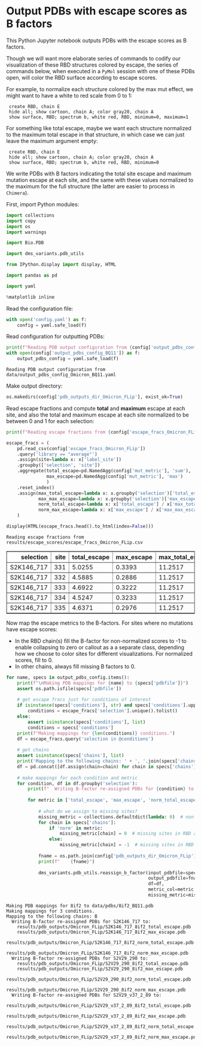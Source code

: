 # Output PDBs with escape scores as B factors
This Python Jupyter notebook outputs PDBs with the escape scores as B factors.

Though we will want more elaborate series of commands to codify our visualization of these RBD structures colored by escape, the series of commands below, when executed in a `PyMol` session with one of these PDBs open, will color the RBD surface according to escape scores.

For example, to normalize each structure colored by the max mut effect, we might want to have a white to red scale from 0 to 1:

     create RBD, chain E
     hide all; show cartoon, chain A; color gray20, chain A
     show surface, RBD; spectrum b, white red, RBD, minimum=0, maximum=1
     
For something like total escape, maybe we want each structure normalized to the maximum total escape in that structure, in which case we can just leave the maximum argument empty:

     create RBD, chain E
     hide all; show cartoon, chain A; color gray20, chain A
     show surface, RBD; spectrum b, white red, RBD, minimum=0
     
We write PDBs with B factors indicating the total site escape and maximum mutation escape at each site, and the same with these values normalized to the maximum for the full structure (the latter are easier to process in `Chimera`).

First, import Python modules:


```python
import collections
import copy
import os
import warnings

import Bio.PDB

import dms_variants.pdb_utils

from IPython.display import display, HTML

import pandas as pd

import yaml

%matplotlib inline
```

Read the configuration file:


```python
with open('config.yaml') as f:
    config = yaml.safe_load(f)
```

Read configuration for outputting PDBs:


```python
print(f"Reading PDB output configuration from {config['output_pdbs_config_BQ11']}")
with open(config['output_pdbs_config_BQ11']) as f:
    output_pdbs_config = yaml.safe_load(f)
```

    Reading PDB output configuration from data/output_pdbs_config_Omicron_BQ11.yaml


Make output directory:


```python
os.makedirs(config['pdb_outputs_dir_Omicron_FLip'], exist_ok=True)
```

Read escape fractions and compute **total** and **maximum** escape at each site, and also the total and maximum escape at each site normalized to be between 0 and 1 for each selection:


```python
print(f"Reading escape fractions from {config['escape_fracs_Omicron_FLip']}")

escape_fracs = (
    pd.read_csv(config['escape_fracs_Omicron_FLip'])
    .query('library == "average"')
    .assign(site=lambda x: x['label_site'])
    .groupby(['selection', 'site'])
    .aggregate(total_escape=pd.NamedAgg(config['mut_metric'], 'sum'),
               max_escape=pd.NamedAgg(config['mut_metric'], 'max')
               )
    .reset_index()
    .assign(max_total_escape=lambda x: x.groupby('selection')['total_escape'].transform('max'),
            max_max_escape=lambda x: x.groupby('selection')['max_escape'].transform('max'),
            norm_total_escape=lambda x: x['total_escape'] / x['max_total_escape'],
            norm_max_escape=lambda x: x['max_escape'] / x['max_max_escape'])
    )

display(HTML(escape_fracs.head().to_html(index=False)))
```

    Reading escape fractions from results/escape_scores/escape_fracs_Omicron_FLip.csv



<table border="1" class="dataframe">
  <thead>
    <tr style="text-align: right;">
      <th>selection</th>
      <th>site</th>
      <th>total_escape</th>
      <th>max_escape</th>
      <th>max_total_escape</th>
      <th>max_max_escape</th>
      <th>norm_total_escape</th>
      <th>norm_max_escape</th>
    </tr>
  </thead>
  <tbody>
    <tr>
      <td>S2K146_717</td>
      <td>331</td>
      <td>5.0255</td>
      <td>0.3393</td>
      <td>11.2517</td>
      <td>0.7719</td>
      <td>0.446644</td>
      <td>0.439565</td>
    </tr>
    <tr>
      <td>S2K146_717</td>
      <td>332</td>
      <td>4.5885</td>
      <td>0.2886</td>
      <td>11.2517</td>
      <td>0.7719</td>
      <td>0.407805</td>
      <td>0.373883</td>
    </tr>
    <tr>
      <td>S2K146_717</td>
      <td>333</td>
      <td>4.6922</td>
      <td>0.3222</td>
      <td>11.2517</td>
      <td>0.7719</td>
      <td>0.417021</td>
      <td>0.417412</td>
    </tr>
    <tr>
      <td>S2K146_717</td>
      <td>334</td>
      <td>4.5247</td>
      <td>0.3233</td>
      <td>11.2517</td>
      <td>0.7719</td>
      <td>0.402135</td>
      <td>0.418837</td>
    </tr>
    <tr>
      <td>S2K146_717</td>
      <td>335</td>
      <td>4.6371</td>
      <td>0.2976</td>
      <td>11.2517</td>
      <td>0.7719</td>
      <td>0.412124</td>
      <td>0.385542</td>
    </tr>
  </tbody>
</table>


Now map the escape metrics to the B-factors.
For sites where no mutations have escape scores:
 - In the RBD chain(s) fill the B-factor for non-normalized scores to -1 to enable collapsing to zero or callout as a a separate class, depending how we choose to color sites for different visualizations. For normalized scores, fill to 0.
 - In other chains, always fill missing B factors to 0.  


```python
for name, specs in output_pdbs_config.items():
    print(f"\nMaking PDB mappings for {name} to {specs['pdbfile']}")
    assert os.path.isfile(specs['pdbfile'])
    
    # get escape fracs just for conditions of interest
    if isinstance(specs['conditions'], str) and specs['conditions'].upper() == 'ALL':
        conditions = escape_fracs['selection'].unique().tolist()
    else:
        assert isinstance(specs['conditions'], list)
        conditions = specs['conditions']
    print(f"Making mappings for {len(conditions)} conditions.")
    df = escape_fracs.query('selection in @conditions')
    
    # get chains
    assert isinstance(specs['chains'], list)
    print('Mapping to the following chains: ' + ', '.join(specs['chains']))
    df = pd.concat([df.assign(chain=chain) for chain in specs['chains']], ignore_index=True)
    
    # make mappings for each condition and metric
    for condition, df in df.groupby('selection'):
        print(f"  Writing B-factor re-assigned PDBs for {condition} to:")
    
        for metric in ['total_escape', 'max_escape', 'norm_total_escape', 'norm_max_escape']:
        
            # what do we assign to missing sites?
            missing_metric = collections.defaultdict(lambda: 0)  # non-RBD chains always fill to zero
            for chain in specs['chains']:
                if 'norm' in metric:
                    missing_metric[chain] = 0  # missing sites in RBD are 0 for normalized metric PDBs
                else:
                    missing_metric[chain] = -1  # missing sites in RBD are -1 for non-normalized metric PDBs
        
            fname = os.path.join(config['pdb_outputs_dir_Omicron_FLip'], f"{condition}_{name}_{metric}.pdb")
            print(f"    {fname}")
            
            dms_variants.pdb_utils.reassign_b_factor(input_pdbfile=specs['pdbfile'],
                                                     output_pdbfile=fname,
                                                     df=df,
                                                     metric_col=metric,
                                                     missing_metric=missing_metric)
```

    
    Making PDB mappings for 8if2 to data/pdbs/8if2_BQ11.pdb
    Making mappings for 3 conditions.
    Mapping to the following chains: B
      Writing B-factor re-assigned PDBs for S2K146_717 to:
        results/pdb_outputs/Omicron_FLip/S2K146_717_8if2_total_escape.pdb
        results/pdb_outputs/Omicron_FLip/S2K146_717_8if2_max_escape.pdb
        results/pdb_outputs/Omicron_FLip/S2K146_717_8if2_norm_total_escape.pdb
        results/pdb_outputs/Omicron_FLip/S2K146_717_8if2_norm_max_escape.pdb
      Writing B-factor re-assigned PDBs for S2V29_290 to:
        results/pdb_outputs/Omicron_FLip/S2V29_290_8if2_total_escape.pdb
        results/pdb_outputs/Omicron_FLip/S2V29_290_8if2_max_escape.pdb
        results/pdb_outputs/Omicron_FLip/S2V29_290_8if2_norm_total_escape.pdb
        results/pdb_outputs/Omicron_FLip/S2V29_290_8if2_norm_max_escape.pdb
      Writing B-factor re-assigned PDBs for S2V29_v37_2_89 to:
        results/pdb_outputs/Omicron_FLip/S2V29_v37_2_89_8if2_total_escape.pdb
        results/pdb_outputs/Omicron_FLip/S2V29_v37_2_89_8if2_max_escape.pdb
        results/pdb_outputs/Omicron_FLip/S2V29_v37_2_89_8if2_norm_total_escape.pdb
        results/pdb_outputs/Omicron_FLip/S2V29_v37_2_89_8if2_norm_max_escape.pdb



```python

```
